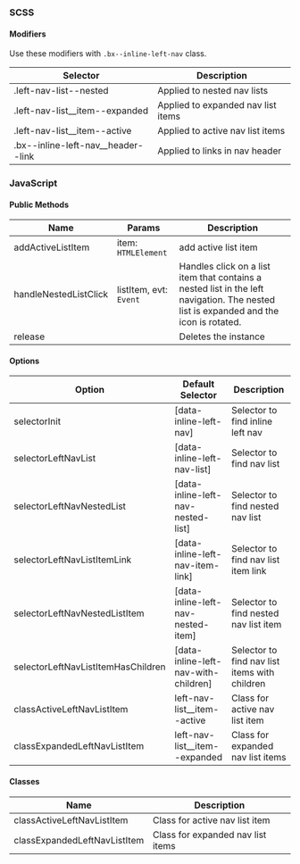 ### SCSS

#### Modifiers

Use these modifiers with `.bx--inline-left-nav` class.

| Selector                           | Description                        |
|------------------------------------|------------------------------------|
| .left-nav-list--nested             | Applied to nested nav lists        |
| .left-nav-list__item--expanded     | Applied to expanded nav list items |
| .left-nav-list__item--active       | Applied to active nav list items   |
| .bx--inline-left-nav__header--link | Applied to links in nav header     |


### JavaScript

#### Public Methods

| Name                  | Params                 | Description                                                                                                                           |
|-----------------------|------------------------|---------------------------------------------------------------------------------------------------------------------------------------|
| addActiveListItem     | item: `HTMLElement`    | add active list item                                                                                                                  |
| handleNestedListClick | listItem, evt: `Event` | Handles click on a list item that contains a nested list in the left navigation. The nested list is expanded and the icon is rotated. |
| release               |                        | Deletes the instance                                                                                                                  |

#### Options

| Option                             | Default Selector                     | Description                                   |
|------------------------------------|--------------------------------------|-----------------------------------------------|
| selectorInit                       | [data-inline-left-nav]               | Selector to find inline left nav              |
| selectorLeftNavList                | [data-inline-left-nav-list]          | Selector to find nav list                     |
| selectorLeftNavNestedList          | [data-inline-left-nav-nested-list]   | Selector to find nested nav list              |
| selectorLeftNavListItemLink        | [data-inline-left-nav-item-link]     | Selector to find nav list item link           |
| selectorLeftNavNestedListItem      | [data-inline-left-nav-nested-item]   | Selector to find nested nav list item         |
| selectorLeftNavListItemHasChildren | [data-inline-left-nav-with-children] | Selector to find nav list items with children |
| classActiveLeftNavListItem         | left-nav-list__item--active          | Class for active nav list item                |
| classExpandedLeftNavListItem       | left-nav-list__item--expanded        | Class for expanded nav list items             |

#### Classes

| Name                         | Description                       |
|------------------------------|-----------------------------------|
| classActiveLeftNavListItem   | Class for active nav list item    |
| classExpandedLeftNavListItem | Class for expanded nav list items |
